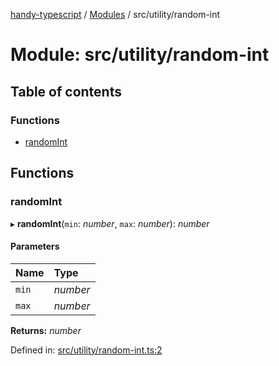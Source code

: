 [handy-typescript](../README.md) / [Modules](../modules.md) / src/utility/random-int

# Module: src/utility/random-int

## Table of contents

### Functions

- [randomInt](src_utility_random_int.md#randomint)

## Functions

### randomInt

▸ **randomInt**(`min`: *number*, `max`: *number*): *number*

#### Parameters

| Name | Type |
| :------ | :------ |
| `min` | *number* |
| `max` | *number* |

**Returns:** *number*

Defined in: [src/utility/random-int.ts:2](https://github.com/robbiemu/handy-typescript/blob/2cd4d26/src/utility/random-int.ts#L2)
